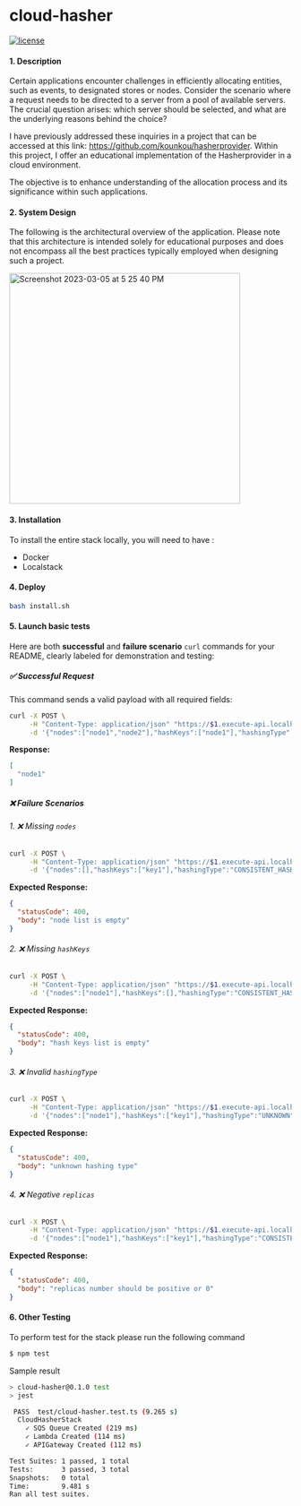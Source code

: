 # cloud-hasher


[![license](https://img.shields.io/badge/License-MIT-blue.svg)](https://github.com/kounkou/hasherprovider/blob/master/LICENSE)

#### 1. Description

Certain applications encounter challenges in efficiently allocating entities, such as events, to designated stores or nodes. 
Consider the scenario where a request needs to be directed to a server from a pool of available servers. 
The crucial question arises: which server should be selected, and what are the underlying reasons behind the choice?

I have previously addressed these inquiries in a project that can be accessed at this link: https://github.com/kounkou/hasherprovider. Within this project, I offer an educational implementation of the Hasherprovider in a cloud environment.

The objective is to enhance understanding of the allocation process and its significance within such applications.

#### 2. System Design

The following is the architectural overview of the application. Please note that this architecture is intended solely for educational purposes and does not encompass all the best practices typically employed when designing such a project.

<img width="412" alt="Screenshot 2023-03-05 at 5 25 40 PM" src="https://github.com/kounkou/cloud-hasher/assets/2589171/72113ed7-f402-447a-a9e8-a41ac48075af">

#### 3. Installation

To install the entire stack locally, you will need to have : 

- Docker
- Localstack

#### 4. Deploy

```bash
bash install.sh
```

#### 5. Launch basic tests

Here are both **successful** and **failure scenario** `curl` commands for your README, clearly labeled for demonstration and testing:


##### ✅ Successful Request

This command sends a valid payload with all required fields:

```bash
curl -X POST \
     -H "Content-Type: application/json" "https://$1.execute-api.localhost.localstack.cloud:4566/prod" \
     -d '{"nodes":["node1","node2"],"hashKeys":["node1"],"hashingType":"CONSISTENT_HASHING", "replicas":3}' | jq
```

**Response:**

```json
[
  "node1"
]
```

##### ❌ Failure Scenarios

###### 1. ❌ Missing `nodes`

```bash
curl -X POST \
     -H "Content-Type: application/json" "https://$1.execute-api.localhost.localstack.cloud:4566/prod" \
     -d '{"nodes":[],"hashKeys":["key1"],"hashingType":"CONSISTENT_HASHING", "replicas":3}' | jq
```

**Expected Response:**

```json
{
  "statusCode": 400,
  "body": "node list is empty"
}
```


###### 2. ❌ Missing `hashKeys`

```bash
curl -X POST \
     -H "Content-Type: application/json" "https://$1.execute-api.localhost.localstack.cloud:4566/prod" \
     -d '{"nodes":["node1"],"hashKeys":[],"hashingType":"CONSISTENT_HASHING", "replicas":3}' | jq
```

**Expected Response:**

```json
{
  "statusCode": 400,
  "body": "hash keys list is empty"
}
```


###### 3. ❌ Invalid `hashingType`

```bash
curl -X POST \
     -H "Content-Type: application/json" "https://$1.execute-api.localhost.localstack.cloud:4566/prod" \
     -d '{"nodes":["node1"],"hashKeys":["key1"],"hashingType":"UNKNOWN", "replicas":3}' | jq
```

**Expected Response:**

```json
{
  "statusCode": 400,
  "body": "unknown hashing type"
}
```


###### 4. ❌ Negative `replicas`

```bash
curl -X POST \
     -H "Content-Type: application/json" "https://$1.execute-api.localhost.localstack.cloud:4566/prod" \
     -d '{"nodes":["node1"],"hashKeys":["key1"],"hashingType":"CONSISTENT_HASHING", "replicas":-1}' | jq
```

**Expected Response:**

```json
{
  "statusCode": 400,
  "body": "replicas number should be positive or 0"
}
```

#### 6. Other Testing

To perform test for the stack please run the following command

```bash
$ npm test
```

Sample result 

```bash
> cloud-hasher@0.1.0 test
> jest

 PASS  test/cloud-hasher.test.ts (9.265 s)
  CloudHasherStack
    ✓ SQS Queue Created (219 ms)
    ✓ Lambda Created (114 ms)
    ✓ APIGateway Created (112 ms)

Test Suites: 1 passed, 1 total
Tests:       3 passed, 3 total
Snapshots:   0 total
Time:        9.481 s
Ran all test suites.
```
